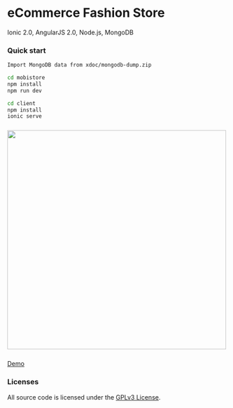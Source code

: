 # eCommerce Fashion Store

Ionic 2.0, AngularJS 2.0, Node.js, MongoDB

### Quick start
```bash
Import MongoDB data from xdoc/mongodb-dump.zip

cd mobistore
npm install
npm run dev

cd client
npm install
ionic serve
```

<img src="http://101.200.189.57:18080/ms/c/assets/img/demo.png?r=1" height="500px" style="margin: 10px auto;">

<a href="#" target="_blank">Demo</a>

### Licenses

All source code is licensed under the [GPLv3 License](LICENSE.md).
